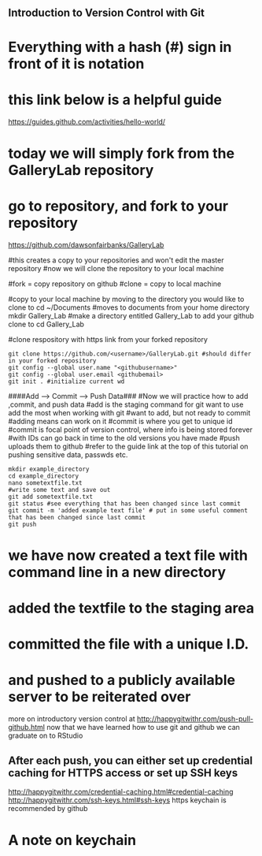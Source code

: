## Introduction to Version Control with Git ##
# Everything with a hash (#) sign in front of it is notation
# this link below is a helpful guide
https://guides.github.com/activities/hello-world/

# today we will simply fork from the GalleryLab repository
# go to repository, and fork to your repository
https://github.com/dawsonfairbanks/GalleryLab

#this creates a copy to your repositories and won't edit the master repository
#now we will clone the repository to your local machine

#fork = copy repository on github
#clone = copy to local machine

#copy to your local machine by moving to the directory you would like to clone to
cd ~/Documents #moves to documents from your home directory
mkdir Gallery_Lab #make a directory entitled Gallery_Lab to add your github clone to
cd Gallery_Lab


#clone respository with https link from your forked repository
```
git clone https://github.com/<username>/GalleryLab.git #should differ in your forked repository
git config --global user.name "<githubusername>"
git config --global user.email <githubemail>
git init . #initialize current wd
```

####Add --> Commit --> Push Data###
#Now we will practice how to add ,commit, and push data
#add is the staging command for git want to use add the most when working with git
#want to add, but not ready to commit
#adding means can work on it
#commit is where you get to unique id
#commit is focal point of version control, where info is being stored forever
#with IDs can go back in time to the old versions you have made
#push uploads them to github
#refer to the guide link at the top of this tutorial on pushing sensitive data, passwds etc.

```
mkdir example_directory
cd example_directory
nano sometextfile.txt
#write some text and save out
git add sometextfile.txt
git status #see everything that has been changed since last commit
git commit -m 'added example text file' # put in some useful comment that has been changed since last commit
git push
```

# we have now created a text file with command line in a new directory
# added the textfile to the staging area
# committed the file with a unique I.D.
# and pushed to a publicly available server to be reiterated over

more on introductory version control at http://happygitwithr.com/push-pull-github.html
now that we have learned how to use git and github we can graduate on to RStudio

## After each push, you can either set up credential caching for HTTPS access or set up SSH keys
http://happygitwithr.com/credential-caching.html#credential-caching
http://happygitwithr.com/ssh-keys.html#ssh-keys
https keychain is recommended by github 

# A note on keychain

